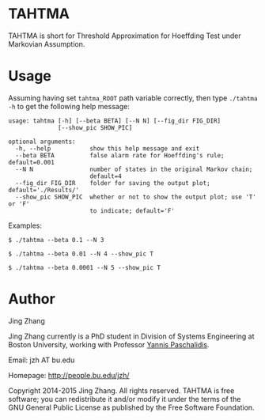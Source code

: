 TAHTMA
======

TAHTMA is short for Threshold Approximation for Hoeffding Test under Markovian Assumption.


Usage
=====
Assuming having set `tahtma_ROOT` path variable correctly, then type `./tahtma -h` to get the following help message:
```
usage: tahtma [-h] [--beta BETA] [--N N] [--fig_dir FIG_DIR]
              [--show_pic SHOW_PIC]

optional arguments:
  -h, --help           show this help message and exit
  --beta BETA          false alarm rate for Hoeffding's rule; default=0.001
  --N N                number of states in the original Markov chain;
                       default=4
  --fig_dir FIG_DIR    folder for saving the output plot; default='./Results/'
  --show_pic SHOW_PIC  whether or not to show the output plot; use 'T' or 'F'
                       to indicate; default='F'
```

Examples:

 `$ ./tahtma --beta 0.1 --N 3`

 `$ ./tahtma --beta 0.01 --N 4 --show_pic T`

 `$ ./tahtma --beta 0.0001 --N 5 --show_pic T`



Author
=============
Jing Zhang

Jing Zhang currently is a PhD student in Division of Systems Engineering at Boston University, working with Professor [Yannis Paschalidis](http://ionia.bu.edu/).


Email: jzh AT bu.edu

Homepage: http://people.bu.edu/jzh/


Copyright 2014-2015 Jing Zhang. All rights reserved. TAHTMA is free software; you can redistribute it and/or modify it under
the terms of the GNU General Public License as published by the Free Software Foundation.

